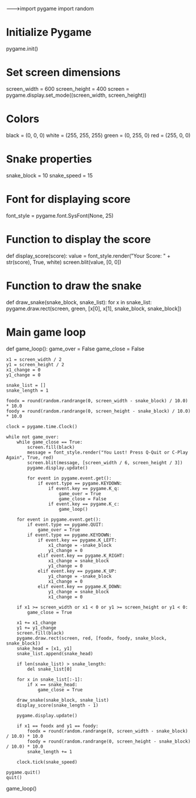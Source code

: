 
--->import pygame
import random

# Initialize Pygame
pygame.init()

# Set screen dimensions
screen_width = 600
screen_height = 400
screen = pygame.display.set_mode((screen_width, screen_height))

# Colors
black = (0, 0, 0)
white = (255, 255, 255)
green = (0, 255, 0)
red = (255, 0, 0)

# Snake properties
snake_block = 10
snake_speed = 15

# Font for displaying score
font_style = pygame.font.SysFont(None, 25)

# Function to display the score
def display_score(score):
    value = font_style.render("Your Score: " + str(score), True, white)
    screen.blit(value, [0, 0])

# Function to draw the snake
def draw_snake(snake_block, snake_list):
    for x in snake_list:
        pygame.draw.rect(screen, green, [x[0], x[1], snake_block, snake_block])

# Main game loop
def game_loop():
    game_over = False
    game_close = False

    x1 = screen_width / 2
    y1 = screen_height / 2
    x1_change = 0
    y1_change = 0

    snake_list = []
    snake_length = 1

    foodx = round(random.randrange(0, screen_width - snake_block) / 10.0) * 10.0
    foody = round(random.randrange(0, screen_height - snake_block) / 10.0) * 10.0

    clock = pygame.time.Clock()

    while not game_over:
        while game_close == True:
            screen.fill(black)
            message = font_style.render("You Lost! Press Q-Quit or C-Play Again", True, red)
            screen.blit(message, [screen_width / 6, screen_height / 3])
            pygame.display.update()

            for event in pygame.event.get():
                if event.type == pygame.KEYDOWN:
                    if event.key == pygame.K_q:
                        game_over = True
                        game_close = False
                    if event.key == pygame.K_c:
                        game_loop()

        for event in pygame.event.get():
            if event.type == pygame.QUIT:
                game_over = True
            if event.type == pygame.KEYDOWN:
                if event.key == pygame.K_LEFT:
                    x1_change = -snake_block
                    y1_change = 0
                elif event.key == pygame.K_RIGHT:
                    x1_change = snake_block
                    y1_change = 0
                elif event.key == pygame.K_UP:
                    y1_change = -snake_block
                    x1_change = 0
                elif event.key == pygame.K_DOWN:
                    y1_change = snake_block
                    x1_change = 0

        if x1 >= screen_width or x1 < 0 or y1 >= screen_height or y1 < 0:
            game_close = True

        x1 += x1_change
        y1 += y1_change
        screen.fill(black)
        pygame.draw.rect(screen, red, [foodx, foody, snake_block, snake_block])
        snake_head = [x1, y1]
        snake_list.append(snake_head)

        if len(snake_list) > snake_length:
            del snake_list[0]

        for x in snake_list[:-1]:
            if x == snake_head:
                game_close = True

        draw_snake(snake_block, snake_list)
        display_score(snake_length - 1)

        pygame.display.update()

        if x1 == foodx and y1 == foody:
            foodx = round(random.randrange(0, screen_width - snake_block) / 10.0) * 10.0
            foody = round(random.randrange(0, screen_height - snake_block) / 10.0) * 10.0
            snake_length += 1

        clock.tick(snake_speed)

    pygame.quit()
    quit()

game_loop()
